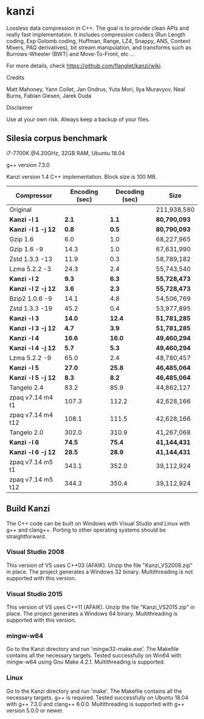 kanzi
=====


Lossless data compression in C++.
The goal is to provide clean APIs and really fast implementation.
It includes compression codecs (Run Length coding, Exp Golomb coding, Huffman, Range, LZ4, Snappy, ANS, Context Mixers, PAQ derivatives), bit stream manipulation, and transforms such as Burrows-Wheeler (BWT) and Move-To-Front, etc ...



For more details, check https://github.com/flanglet/kanzi/wiki.

Credits

Matt Mahoney,
Yann Collet,
Jan Ondrus,
Yuta Mori,
Ilya Muravyov,
Neal Burns,
Fabian Giesen,
Jarek Duda

Disclaimer

Use at your own risk. Always keep a backup of your files.



Silesia corpus benchmark
-------------------------

i7-7700K @4.20GHz, 32GB RAM, Ubuntu 18.04

g++ version 7.3.0

Kanzi version 1.4 C++ implementation. Block size is 100 MB. 


|        Compressor           | Encoding (sec)  | Decoding (sec)  |    Size          |
|-----------------------------|-----------------|-----------------|------------------|
|Original     	              |                 |                 |   211,938,580    |	
|**Kanzi -l 1**               |  	   **2.1** 	  |     **1.1**     |  **80,790,093**  |
|**Kanzi -l 1 -j 12**         |  	   **0.8** 	  |     **0.5**     |  **80,790,093**  |
|Gzip 1.6	                    |        6.0      |       1.0       |    68,227,965    |        
|Gzip 1.6	-9                  |       14.3      |       1.0       |    67,631,990    |        
|Zstd 1.3.3 -13               |	      11.9      |       0.3       |    58,789,182    |
|Lzma 5.2.2 -3	              |       24.3	    |       2.4       |    55,743,540    |
|**Kanzi -l 2**               |	     **9.3**	  |     **6.3**     |  **55,728,473**  |
|**Kanzi -l 2 -j 12**         |	     **3.6**	  |     **2.3**     |  **55,728,473**  |
|Bzip2 1.0.6 -9	              |       14.1      |       4.8       |    54,506,769	   |
|Zstd 1.3.3 -19	              |       45.2      |       0.4       |    53,977,895    |
|**Kanzi -l 3**               |	    **14.0**	  |    **12.4**     |  **51,781,285**  |
|**Kanzi -l 3 -j 12**         |      **4.7**    |     **3.9**     |  **51,781,285**  |
|**Kanzi -l 4**	              |     **16.6**    |    **16.0**     |  **49,460,294**  |
|**Kanzi -l 4 -j 12**         |      **5.7**    |     **5.3**     |  **49,460,294**  |
|Lzma 5.2.2 -9                |       65.0	    |       2.4       |    48,780,457    |
|**Kanzi -l 5**               |     **27.0**	  |    **25.8**     |  **46,485,064**  |
|**Kanzi -l 5 -j 12**         |      **8.3**	  |     **8.2**     |  **46,485,064**  |
|Tangelo 2.4	                |       83.2      |      85.9       |    44,862,127    |
|zpaq v7.14 m4 t1             |      107.3	    |     112.2       |    42,628,166    |
|zpaq v7.14 m4 t12            |      108.1	    |     111.5       |    42,628,166    |
|Tangelo 2.0	                |      302.0    	|     310.9       |    41,267,068    |
|**Kanzi -l 6**               |     **74.5**	  |    **75.4**     |  **41,144,431**  |
|**Kanzi -l 6 -j 12**         |     **28.5**	  |    **28.9**     |  **41,144,431**  |
|zpaq v7.14 m5 t1             |	     343.1	    |     352.0       |    39,112,924    |
|zpaq v7.14 m5 t12            |	     344.3	    |     350.4       |    39,112,924    |


Build Kanzi
-----------

The C++ code can be built on Windows with Visual Studio and Linux with g++ and clang++.
Porting to other operating systems should be straightforward.

### Visual Studio 2008
This version of VS uses C++03 (AFAIK). Unzip the file "Kanzi_VS2008.zip" in place.
The project generates a Windows 32 binary. Multithreading is not supported with this version.

### Visual Studio 2015
This version of VS uses C++11 (AFAIK). Unzip the file "Kanzi_VS2015.zip" in place.
The project generates a Windows 64 binary. Multithreading is supported with this version.

### mingw-w64
Go to the Kanzi directory and run 'mingw32-make.exe'. The Makefile contains all the necessary
targets. Tested successfully on Win64 with mingw-w64 using Gnu Make 4.2.1.
Multithreading is supported.

### Linux
Go to the Kanzi directory and run 'make'. The Makefile contains all the necessary
targets. g++ is required. Tested successfully on Ubuntu 18.04 with g++ 7.3.0
and clang++ 6.0.0. Multithreading is supported with g++ version 5.0.0 or newer.
